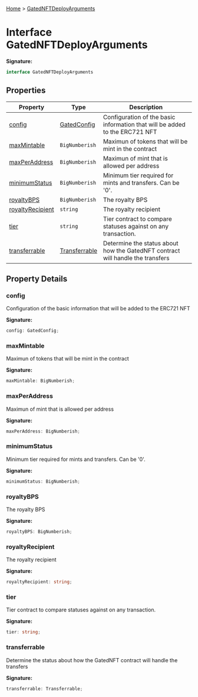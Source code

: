 [Home](../index.md) &gt; [GatedNFTDeployArguments](./gatednftdeployarguments.md)

# Interface GatedNFTDeployArguments


<b>Signature:</b>

```typescript
interface GatedNFTDeployArguments 
```

## Properties

|  Property | Type | Description |
|  --- | --- | --- |
|  [config](./gatednftdeployarguments.md#config-property) | [GatedConfig](./gatedconfig.md) | Configuration of the basic information that will be added to the ERC721 NFT |
|  [maxMintable](./gatednftdeployarguments.md#maxMintable-property) | `BigNumberish` | Maximun of tokens that will be mint in the contract |
|  [maxPerAddress](./gatednftdeployarguments.md#maxPerAddress-property) | `BigNumberish` | Maximun of mint that is allowed per address |
|  [minimumStatus](./gatednftdeployarguments.md#minimumStatus-property) | `BigNumberish` | Minimum tier required for mints and transfers. Can be '0'. |
|  [royaltyBPS](./gatednftdeployarguments.md#royaltyBPS-property) | `BigNumberish` | The royalty BPS |
|  [royaltyRecipient](./gatednftdeployarguments.md#royaltyRecipient-property) | `string` | The royalty recipient |
|  [tier](./gatednftdeployarguments.md#tier-property) | `string` | Tier contract to compare statuses against on any transaction. |
|  [transferrable](./gatednftdeployarguments.md#transferrable-property) | [Transferrable](../enums/transferrable.md) | Determine the status about how the GatedNFT contract will handle the transfers |

## Property Details

<a id="config-property"></a>

### config

Configuration of the basic information that will be added to the ERC721 NFT

<b>Signature:</b>

```typescript
config: GatedConfig;
```

<a id="maxMintable-property"></a>

### maxMintable

Maximun of tokens that will be mint in the contract

<b>Signature:</b>

```typescript
maxMintable: BigNumberish;
```

<a id="maxPerAddress-property"></a>

### maxPerAddress

Maximun of mint that is allowed per address

<b>Signature:</b>

```typescript
maxPerAddress: BigNumberish;
```

<a id="minimumStatus-property"></a>

### minimumStatus

Minimum tier required for mints and transfers. Can be '0'.

<b>Signature:</b>

```typescript
minimumStatus: BigNumberish;
```

<a id="royaltyBPS-property"></a>

### royaltyBPS

The royalty BPS

<b>Signature:</b>

```typescript
royaltyBPS: BigNumberish;
```

<a id="royaltyRecipient-property"></a>

### royaltyRecipient

The royalty recipient

<b>Signature:</b>

```typescript
royaltyRecipient: string;
```

<a id="tier-property"></a>

### tier

Tier contract to compare statuses against on any transaction.

<b>Signature:</b>

```typescript
tier: string;
```

<a id="transferrable-property"></a>

### transferrable

Determine the status about how the GatedNFT contract will handle the transfers

<b>Signature:</b>

```typescript
transferrable: Transferrable;
```
